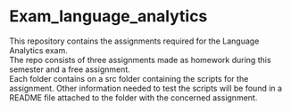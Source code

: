 # Exam_language_analytics

This repository contains the assignments required for the Language Analytics exam.
<br>
The repo consists of three assignments made as homework during this semester and a free assignment.
<br>
Each folder contains on a src folder containing the scripts for the assignment. Other information needed to test the scripts will be found in a README file attached to the folder with the concerned assignment.
